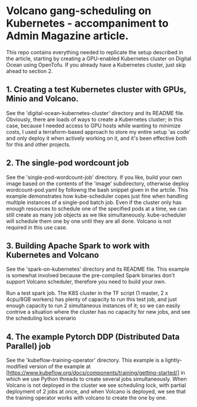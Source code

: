 # Volcano gang-scheduling on Kubernetes - accompaniment to Admin Magazine article.
This repo contains everything needed to replicate the setup described in the article, starting by creating a GPU-enabled Kubernetes cluster on Digital Ocean using OpenTofu. If you already have a Kubernetes cluster, just skip ahead to section 2.

## 1. Creating a test Kubernetes cluster with GPUs, Minio and Volcano.

See the 'digital-ocean-kubernetes-cluster' directory and its README file. Obviously, there are loads of ways to create a Kubernetes cluster; in this case, because I needed access to GPU hosts while wanting to minimize costs, I used a terraform-based approach to store my entire setup 'as code' and only deploy it when actively working on it, and it's been effective both for this and other projects.

## 2. The single-pod wordcount job

See the 'single-pod-wordcount-job' directory. If you like, build your own image based on the contents of the 'image' subdirectory, otherwise deploy wordcount-pod.yaml by followng the bash snippet given in the artcile. This example demonstrates how kube-scheduler copes just fine when handling multiple instances of a single-pod batch job. Even if the cluster only has enough resources to schedule one of the specified pods at a time, we can still create as many job objects as we like simultaneously. kube-scheduler will schedule them one by one until they are all done. Volcano is not required in this use case.

## 3. Building Apache Spark to work with Kubernetes and Volcano

See the 'spark-on-kubernetes' directory and its README file. This example is somewhat involved because the pre-compiled Spark binaries don't support Volcano scheduler, therefore you need to build your own.

Run a test spark job. The K8S cluster in the TF script (1 master, 2 x 4cpu/8GB workers) has plenty of capacity to run this test job, and just enough capacity to run 2 simultaneous instances of it; so we can easily contrive a situation where the cluster has no capacity for new jobs, and see the scheduling lock scenario

## 4. The example Pytorch DDP (Distributed Data Parallel) job
See the 'kubeflow-training-operator' directory. This example is a lightly-modified version of the example at [https://www.kubeflow.org/docs/components/training/getting-started/] in which we use Python threads to create several jobs simultaneously. When Volcano is not deployed in the cluster we see scheduling lock, with partial deployment of 2 jobs at once, and when Volcano is deployed, we see that the training operator works with volcano to create the one by one.

